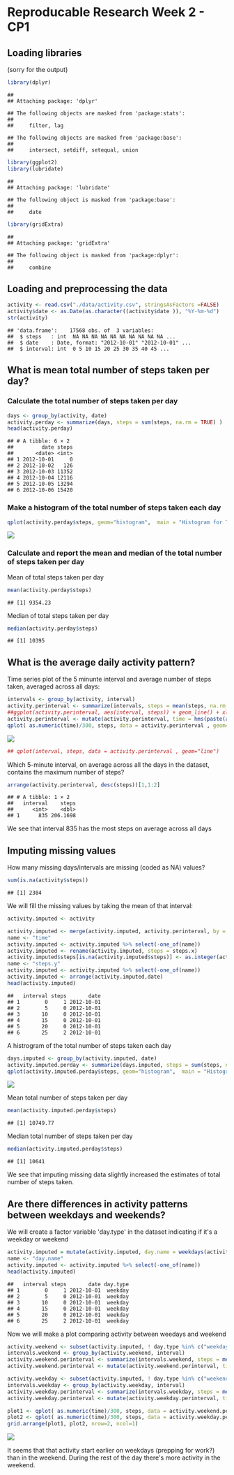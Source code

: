 Reproducable Research Week 2 - CP1
=====================

## Loading libraries 
(sorry for the output)


```r
library(dplyr)
```

```
## 
## Attaching package: 'dplyr'
```

```
## The following objects are masked from 'package:stats':
## 
##     filter, lag
```

```
## The following objects are masked from 'package:base':
## 
##     intersect, setdiff, setequal, union
```

```r
library(ggplot2)
library(lubridate)
```

```
## 
## Attaching package: 'lubridate'
```

```
## The following object is masked from 'package:base':
## 
##     date
```

```r
library(gridExtra)
```

```
## 
## Attaching package: 'gridExtra'
```

```
## The following object is masked from 'package:dplyr':
## 
##     combine
```

## Loading and preprocessing the data


```r
activity <- read.csv("./data/activity.csv", stringsAsFactors =FALSE)
activity$date <- as.Date(as.character((activity$date )), "%Y-%m-%d")
str(activity)
```

```
## 'data.frame':	17568 obs. of  3 variables:
##  $ steps   : int  NA NA NA NA NA NA NA NA NA NA ...
##  $ date    : Date, format: "2012-10-01" "2012-10-01" ...
##  $ interval: int  0 5 10 15 20 25 30 35 40 45 ...
```

## What is mean total number of steps taken per day?

### Calculate the total number of steps taken per day


```r
days <- group_by(activity, date)
activity.perday <- summarize(days, steps = sum(steps, na.rm = TRUE) )
head(activity.perday)
```

```
## # A tibble: 6 × 2
##         date steps
##       <date> <int>
## 1 2012-10-01     0
## 2 2012-10-02   126
## 3 2012-10-03 11352
## 4 2012-10-04 12116
## 5 2012-10-05 13294
## 6 2012-10-06 15420
```

### Make a histogram of the total number of steps taken each day


```r
qplot(activity.perday$steps, geom="histogram",  main = "Histogram for Total steps per day", xlab = "Steps", ylab = "Days Count", bins = 30) 
```

![](PA1_template_files/figure-html/unnamed-chunk-4-1.png)<!-- -->

### Calculate and report the mean and median of the total number of steps taken per day

Mean of total steps taken per day


```r
mean(activity.perday$steps)
```

```
## [1] 9354.23
```

Median of total steps taken per day


```r
median(activity.perday$steps)
```

```
## [1] 10395
```

## What is the average daily activity pattern?

Time series plot of the 5 minunte interval and average number of steps taken, averaged across all days:


```r
intervals <- group_by(activity, interval)
activity.perinterval <- summarize(intervals, steps = mean(steps, na.rm = TRUE) )
##ggplot(activity.perinterval, aes(interval, steps)) + geom_line() + xlab("interval (time)") + ylab("average steps")
activity.perinterval <- mutate(activity.perinterval, time = hms(paste(as.character(interval %/% 100), as.character(interval %% 100), "00" , sep=":")))
qplot( as.numeric(time)/300, steps, data = activity.perinterval , geom="line", xlab = 'intervals (5 min intervals)')
```

![](PA1_template_files/figure-html/unnamed-chunk-7-1.png)<!-- -->

```r
## qplot(interval, steps, data = activity.perinterval , geom="line")
```

Which 5-minute interval, on average across all the days in the dataset, contains the maximum number of steps?


```r
arrange(activity.perinterval, desc(steps))[1,1:2]
```

```
## # A tibble: 1 × 2
##   interval    steps
##      <int>    <dbl>
## 1      835 206.1698
```

We see that interval 835 has the most steps on average across all days

## Imputing missing values

How many missing days/intervals are missing (coded as NA) values?


```r
sum(is.na(activity$steps))
```

```
## [1] 2304
```

We will fill the missing values by taking the mean of that interval:


```r
activity.imputed <- activity

activity.imputed <- merge(activity.imputed, activity.perinterval, by = "interval")
name <- "time"
activity.imputed <- activity.imputed %>% select(-one_of(name))
activity.imputed <- rename(activity.imputed, steps = steps.x)
activity.imputed$steps[is.na(activity.imputed$steps)] <- as.integer(activity.imputed$steps.y[is.na(activity.imputed$steps)])
name <- "steps.y"
activity.imputed <- activity.imputed %>% select(-one_of(name))
activity.imputed <- arrange(activity.imputed,date)
head(activity.imputed)
```

```
##   interval steps       date
## 1        0     1 2012-10-01
## 2        5     0 2012-10-01
## 3       10     0 2012-10-01
## 4       15     0 2012-10-01
## 5       20     0 2012-10-01
## 6       25     2 2012-10-01
```

A histrogram of the total number of steps taken each day


```r
days.imputed <- group_by(activity.imputed, date)
activity.imputed.perday <- summarize(days.imputed, steps = sum(steps, na.rm = TRUE) )
qplot(activity.imputed.perday$steps, geom="histogram",  main = "Histogram for Total steps per day", xlab = "Steps", ylab = "Days Count", bins = 30) 
```

![](PA1_template_files/figure-html/unnamed-chunk-11-1.png)<!-- -->

Mean total number of steps taken per day


```r
mean(activity.imputed.perday$steps)
```

```
## [1] 10749.77
```

Median total number of steps taken per day


```r
median(activity.imputed.perday$steps)
```

```
## [1] 10641
```

We see that imputing missing data slightly increased the estimates of total number of steps taken.

## Are there differences in activity patterns between weekdays and weekends?

We will create a factor variable 'day.type' in the dataset indicating if it's a weekday or weekend


```r
activity.imputed = mutate(activity.imputed, day.name = weekdays(activity.imputed$date), day.type = as.factor(ifelse(day.name %in% c("zaterdag", "zondag"), "weekend", "weekday")))
name <- "day.name"
activity.imputed <- activity.imputed %>% select(-one_of(name))
head(activity.imputed)
```

```
##   interval steps       date day.type
## 1        0     1 2012-10-01  weekday
## 2        5     0 2012-10-01  weekday
## 3       10     0 2012-10-01  weekday
## 4       15     0 2012-10-01  weekday
## 5       20     0 2012-10-01  weekday
## 6       25     2 2012-10-01  weekday
```

Now we will make a plot comparing activity between weedays and weekend


```r
activity.weekend <- subset(activity.imputed, ! day.type %in% c("weekday"))
intervals.weekend <- group_by(activity.weekend, interval)
activity.weekend.perinterval <- summarize(intervals.weekend, steps = mean(steps, na.rm = TRUE) )
activity.weekend.perinterval <- mutate(activity.weekend.perinterval, time = hms(paste(as.character(interval %/% 100), as.character(interval %% 100), "00" , sep=":")))

activity.weekday <- subset(activity.imputed, ! day.type %in% c("weekend"))
intervals.weekday <- group_by(activity.weekday, interval)
activity.weekday.perinterval <- summarize(intervals.weekday, steps = mean(steps, na.rm = TRUE) )
activity.weekday.perinterval <- mutate(activity.weekday.perinterval, time = hms(paste(as.character(interval %/% 100), as.character(interval %% 100), "00" , sep=":")))

plot1 <- qplot( as.numeric(time)/300, steps, data = activity.weekend.perinterval , geom="line", xlab = 'intervals (5 min intervals)', main = "Weekend")
plot2 <- qplot( as.numeric(time)/300, steps, data = activity.weekday.perinterval , geom="line", xlab = 'intervals (5 min intervals)', main = "Weekday")
grid.arrange(plot1, plot2, nrow=2, ncol=1)
```

![](PA1_template_files/figure-html/unnamed-chunk-15-1.png)<!-- -->

It seems that that activity start earlier on weekdays (prepping for work?) than in the weekend. During the rest of the day there's more activity in the weekend.

